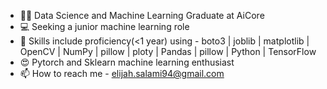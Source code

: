 - 👨‍🎓 Data Science and Machine Learning Graduate at AiCore
- 💻 Seeking a junior machine learning role
- 🔧 Skills include proficiency(<1 year) using - boto3 | joblib | matplotlib | OpenCV | NumPy | pillow | ploty |  Pandas | pillow | Python | TensorFlow 
- 😍 Pytorch and Sklearn machine learning enthusiast
- 📫 How to reach me - elijah.salami94@gmail.com 
<!---
Elijah-1994/Elijah-1994 is a ✨ special ✨ repository because its `README.md` (this file) appears on your GitHub profile.
You can click the Preview link to take a look at your changes.
--->
